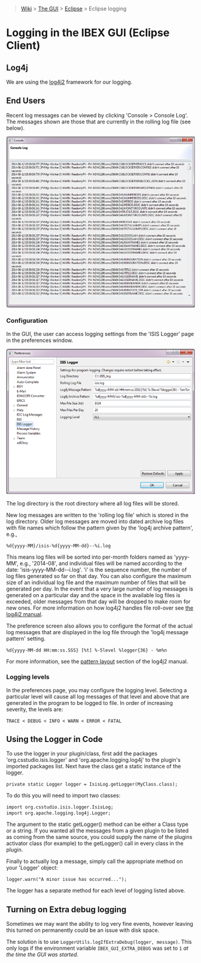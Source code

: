 > [Wiki](Home) > [The GUI](The-GUI) > [Eclipse](GUI-Eclipse) > Eclipse logging

# Logging in the IBEX GUI (Eclipse Client)

## Log4j
We are using the [log4j2](http://logging.apache.org/log4j/2.x/manual/index.html) framework for our logging.


## End Users
Recent log messages can be viewed by clicking 'Console > Console Log'. The messages shown are those that are currently in the rolling log file (see below).

![Log UI](GUI_development/images/eclipse/log_ui.png)

### Configuration
In the GUI, the user can access logging settings from the 'ISIS Logger' page in the preferences window.

![Log Pref](GUI_development/images/eclipse/log_pref.png)

The log directory is the root directory where all log files will be stored.

New log messages are written to the 'rolling log file' which is stored in the log directory. Older log messages are moved into dated archive log files with file names which follow the pattern given by the 'log4j archive pattern', e.g.,

```
%d{yyyy-MM}/isis-%d{yyyy-MM-dd}--%i.log
```

This means log files will be sorted into per-month folders named as 'yyyy-MM', e.g., '2014-08', and individual files will be named according to the date: 'isis-yyyy-MM-dd--i.log'. 'i' is the sequence number, the number of log files generated so far on that day. You can also configure the maximum size of an individual log file and the maximum number of files that will be generated per day. In the event that a very large number of log messages is generated on a particular day and the space in the available log files is exceeded, older messages from that day will be dropped to make room for new ones. For more information on how log4j2 handles file roll-over see [the log4j2 manual](http://logging.apache.org/log4j/2.x/manual/appenders.html#RollingFileAppender).

The preference screen also allows you to configure the format of the actual log messages that are displayed in the log file through the 'log4j message pattern' setting.

```
%d{yyyy-MM-dd HH:mm:ss.SSS} [%t] %-5level %logger{36} - %m%n
```

For more information, see the [pattern layout](http://logging.apache.org/log4j/2.x/manual/layouts.html#PatternLayout) section of the log4j2 manual.


### Logging levels
In the preferences page, you may configure the logging level. Selecting a particular level will cause all log messages of that level and above that are generated in the program to be logged to file. In order of increasing severity, the levels are:

```
TRACE < DEBUG < INFO < WARN < ERROR < FATAL
```

## Using the Logger in Code
To use the logger in your plugin/class, first add the packages 'org.csstudio.isis.logger' and 'org.apache.logging.log4j' to the plugin's imported packages list. Next have the class get a static instance of the logger.

```
private static Logger logger = IsisLog.getLogger(MyClass.class);
```

To do this you will need to import two classes:

```
import org.csstudio.isis.logger.IsisLog;
import org.apache.logging.log4j.Logger;
```

The argument to the static getLogger() method can be either a Class type or a string. If you wanted all the messages from a given plugin to be listed as coming from the same source, you could supply the name of the plugins activator class (for example) to the getLogger() call in every class in the plugin.

Finally to actually log a message, simply call the appropriate method on your 'Logger' object:

```
logger.warn("A minor issue has occurred...");
```

The logger has a separate method for each level of logging listed above.

## Turning on Extra debug logging

Sometimes we may want the ability to log very fine events, however leaving this turned on permanently could be an issue with disk space. 

The solution is to use `LoggerUtils.logIfExtraDebug(logger, message)`. This only logs if the environment variable `IBEX_GUI_EXTRA_DEBUG` was set to `1` *at the time the GUI was started*.
